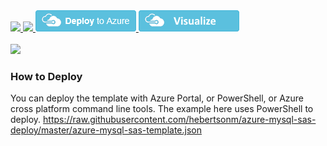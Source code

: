 <a href="https://portal.azure.com/#create/Microsoft.Template/uri/https://raw.githubusercontent.com/hebertsonm/azure-mysql-sas-deploy/master/azure-mysql-sas-template.json" target="_blank">
    <img src="http://azuredeploy.net/deploybutton.png"/>
</a>

<a href="https://azuredeploy.net/?repository=http://github.com/hebertsonm/azure-mysql-sas-deploy" target="_blank">
    <img src="http://azuredeploy.net/deploybutton.png"/>
</a>

<a href="https://portal.azure.com/#create/Microsoft.Template/uri/https%3A%2F%2Fraw.githubusercontent.com%2FAzure%2Fazure-quickstart-templates%2Fmaster%2Frhel-3tier-iaas%2Fazuredeploy.json" target="_blank">
<img src="https://raw.githubusercontent.com/Azure/azure-quickstart-templates/master/1-CONTRIBUTION-GUIDE/images/deploytoazure.png"/>
</a>
<a href="http://armviz.io/#/?load=https://portal.azure.com/#create/Microsoft.Template/uri/https%3A%2F%2Fraw.githubusercontent.com%2FAzure%2Fazure-quickstart-templates%2Fmaster%2Frhel-3tier-iaas%2Fazuredeploy.json" target="_blank">
<img src="https://raw.githubusercontent.com/Azure/azure-quickstart-templates/master/1-CONTRIBUTION-GUIDE/images/visualizebutton.png"/>
</a> 
<br> <br>

<a href="http://armviz.io/#/?load=https://raw.githubusercontent.com/hebertsonm/azure-mysql-sas-deploy/master/azure-mysql-sas-template.json" target="_blank">
  <img src="http://armviz.io/visualizebutton.png"/>
</a>

### How to Deploy
You can deploy the template with Azure Portal, or PowerShell, or Azure cross platform command line tools.  The example here uses PowerShell to deploy.
https://raw.githubusercontent.com/hebertsonm/azure-mysql-sas-deploy/master/azure-mysql-sas-template.json

